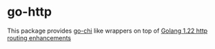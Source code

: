 # go-http

This package provides [go-chi](https://github.com/go-chi/chi) like wrappers on top of [Golang 1.22 http routing enhancements](https://go.dev/blog/routing-enhancements)

